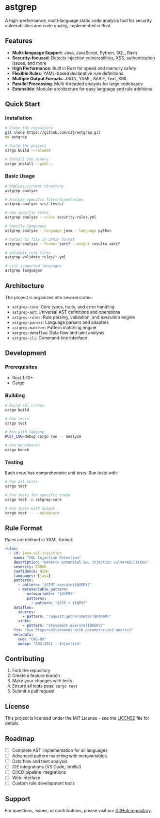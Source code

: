 # astgrep

A high-performance, multi-language static code analysis tool for security vulnerabilities and code quality, implemented in Rust.

## Features

- **Multi-language Support**: Java, JavaScript, Python, SQL, Bash
- **Security-focused**: Detects injection vulnerabilities, XSS, authentication issues, and more
- **High Performance**: Built in Rust for speed and memory safety
- **Flexible Rules**: YAML-based declarative rule definitions
- **Multiple Output Formats**: JSON, YAML, SARIF, Text, XML
- **Parallel Processing**: Multi-threaded analysis for large codebases
- **Extensible**: Modular architecture for easy language and rule additions

## Quick Start

### Installation

```bash
# Clone the repository
git clone https://github.com/c2j/astgrep.git
cd astgrep

# Build the project
cargo build --release

# Install the binary
cargo install --path .
```

### Basic Usage

```bash
# Analyze current directory
astgrep analyze

# Analyze specific files/directories
astgrep analyze src/ tests/

# Use specific rules
astgrep analyze --rules security-rules.yml

# Specify languages
astgrep analyze --language java --language python

# Output to file in SARIF format
astgrep analyze --format sarif --output results.sarif

# Validate rule files
astgrep validate rules/*.yml

# List supported languages
astgrep languages
```

## Architecture

The project is organized into several crates:

- `astgrep-core`: Core types, traits, and error handling
- `astgrep-ast`: Universal AST definitions and operations
- `astgrep-rules`: Rule parsing, validation, and execution engine
- `astgrep-parser`: Language parsers and adapters
- `astgrep-matcher`: Pattern matching engine
- `astgrep-dataflow`: Data flow and taint analysis
- `astgrep-cli`: Command-line interface

## Development

### Prerequisites

- Rust 1.70+ 
- Cargo

### Building

```bash
# Build all crates
cargo build

# Run tests
cargo test

# Run with logging
RUST_LOG=debug cargo run -- analyze

# Run benchmarks
cargo bench
```

### Testing

Each crate has comprehensive unit tests. Run tests with:

```bash
# Run all tests
cargo test

# Run tests for specific crate
cargo test -p astgrep-core

# Run tests with output
cargo test -- --nocapture
```

## Rule Format

Rules are defined in YAML format:

```yaml
rules:
  - id: java-sql-injection
    name: "SQL Injection Detection"
    description: "Detects potential SQL injection vulnerabilities"
    severity: ERROR
    confidence: HIGH
    languages: [java]
    patterns:
      - pattern: "$STMT.execute($QUERY)"
      - metavariable_pattern:
          metavariable: "$QUERY"
          patterns:
            - pattern: "$STR + $INPUT"
    dataflow:
      sources:
        - pattern: "request.getParameter($PARAM)"
      sinks:
        - pattern: "Statement.execute($QUERY)"
    fix: "Use PreparedStatement with parameterized queries"
    metadata:
      cwe: "CWE-89"
      owasp: "A03:2021 - Injection"
```

## Contributing

1. Fork the repository
2. Create a feature branch
3. Make your changes with tests
4. Ensure all tests pass: `cargo test`
5. Submit a pull request

## License

This project is licensed under the MIT License - see the [LICENSE](LICENSE) file for details.

## Roadmap

- [ ] Complete AST implementation for all languages
- [ ] Advanced pattern matching with metavariables
- [ ] Data flow and taint analysis
- [ ] IDE integrations (VS Code, IntelliJ)
- [ ] CI/CD pipeline integrations
- [ ] Web interface
- [ ] Custom rule development tools

## Support

For questions, issues, or contributions, please visit our [GitHub repository](https://github.com/c2j/astgrep).

